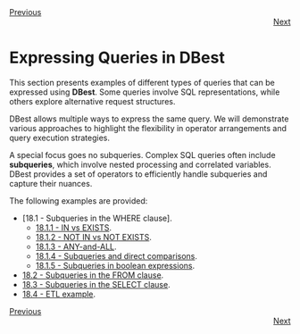 <div align="left">
    <a href="./16 - comparing-query-costs.md">Previous</a>
</div>
<div align="right">
  <a href="./17.1 - IN-vs-EXISTS.md">Next</a>
</div>

# Expressing Queries in DBest  

This section presents examples of different types of queries that can be expressed using **DBest**. Some queries involve SQL representations, while others explore alternative request structures.  

DBest allows multiple ways to express the same query. We will demonstrate various approaches to highlight the flexibility in operator arrangements and query execution strategies.  

A special focus goes no subqueries. Complex SQL queries often include **subqueries**, which involve nested processing and correlated variables. DBest provides a set of operators to efficiently handle subqueries and capture their nuances.  

The following examples are provided:

 - [18.1 - Subqueries in the WHERE clause].
     - [18.1.1 - IN vs EXISTS](18.1%20-%20IN-vs-EXISTS.md).
     - [18.1.2 - NOT IN vs NOT EXISTS](18.2%20-%20NOT-IN-vs-NOT-EXISTS.md).
     - [18.1.3 - ANY-and-ALL](18.3%20-%20ANY-and-ALL.md).
     - [18.1.4 - Subqueries and direct comparisons](18.4%20-%20Subqueries-and-direct-comparisons.md).
     - [18.1.5 - Subqueries in boolean expressions](18.5%20-%20sub-queries-in-boolean-expressions.md). 
 - [18.2 - Subqueries in the FROM clause](18.6%20-%20subqueries-in-from-clause.md).
 - [18.3 - Subqueries in the SELECT clause](18.7%20-%20subqueries-in-select-clause.md).
 - [18.4 - ETL example](18.8%20-%20etl-example.md).
   
<div align="left">
    <a href="./16 - comparing-query-costs.md">Previous</a>
</div>
<div align="right">
  <a href="./17.1 - IN-vs-EXISTS.md">Next</a>
</div>
